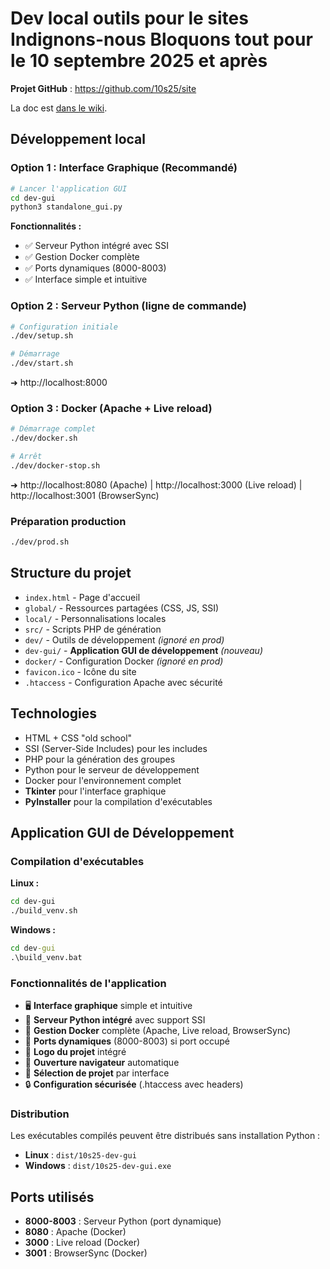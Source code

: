 # Dev local outils pour le sites Indignons-nous Bloquons tout pour le 10 septembre 2025 et après

**Projet GitHub** : https://github.com/10s25/site

La doc est [dans le wiki](https://github.com/10s25/site/wiki).

## Développement local

### Option 1 : Interface Graphique (Recommandé)
```bash
# Lancer l'application GUI
cd dev-gui
python3 standalone_gui.py
```
**Fonctionnalités :**
- ✅ Serveur Python intégré avec SSI
- ✅ Gestion Docker complète
- ✅ Ports dynamiques (8000-8003)
- ✅ Interface simple et intuitive

### Option 2 : Serveur Python (ligne de commande)
```bash
# Configuration initiale
./dev/setup.sh

# Démarrage
./dev/start.sh
```
➜ http://localhost:8000

### Option 3 : Docker (Apache + Live reload)
```bash
# Démarrage complet
./dev/docker.sh

# Arrêt
./dev/docker-stop.sh
```
➜ http://localhost:8080 (Apache) | http://localhost:3000 (Live reload) | http://localhost:3001 (BrowserSync)

### Préparation production
```bash
./dev/prod.sh
```

## Structure du projet

- `index.html` - Page d'accueil
- `global/` - Ressources partagées (CSS, JS, SSI)
- `local/` - Personnalisations locales
- `src/` - Scripts PHP de génération
- `dev/` - Outils de développement *(ignoré en prod)*
- `dev-gui/` - **Application GUI de développement** *(nouveau)*
- `docker/` - Configuration Docker *(ignoré en prod)*
- `favicon.ico` - Icône du site
- `.htaccess` - Configuration Apache avec sécurité

## Technologies

- HTML + CSS "old school"
- SSI (Server-Side Includes) pour les includes
- PHP pour la génération des groupes
- Python pour le serveur de développement
- Docker pour l'environnement complet
- **Tkinter** pour l'interface graphique
- **PyInstaller** pour la compilation d'exécutables

## Application GUI de Développement

### Compilation d'exécutables

**Linux :**
```bash
cd dev-gui
./build_venv.sh
```

**Windows :**
```cmd
cd dev-gui
.\build_venv.bat
```

### Fonctionnalités de l'application

- 🖥️ **Interface graphique** simple et intuitive
- 🐍 **Serveur Python intégré** avec support SSI
- 🐳 **Gestion Docker** complète (Apache, Live reload, BrowserSync)
- 🔄 **Ports dynamiques** (8000-8003) si port occupé
- 🎨 **Logo du projet** intégré
- 📱 **Ouverture navigateur** automatique
- 📁 **Sélection de projet** par interface
- 🔒 **Configuration sécurisée** (.htaccess avec headers)

### Distribution

Les exécutables compilés peuvent être distribués sans installation Python :
- **Linux** : `dist/10s25-dev-gui`
- **Windows** : `dist/10s25-dev-gui.exe`

## Ports utilisés

- **8000-8003** : Serveur Python (port dynamique)
- **8080** : Apache (Docker)
- **3000** : Live reload (Docker)
- **3001** : BrowserSync (Docker)
